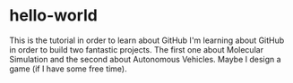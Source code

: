 # hello-world
This is the tutorial in order to learn about GitHub
I'm learning about GitHub in order to build two fantastic projects. The first one about Molecular Simulation and the second about Autonomous Vehicles. Maybe I design a game (if I have some free time).
